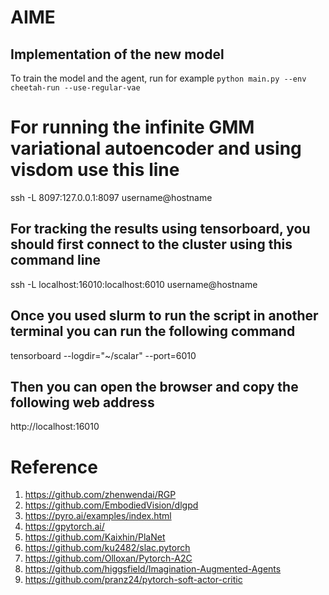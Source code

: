 # AIME
## Implementation of the new model

To train the model and the agent, run for example `python main.py --env cheetah-run --use-regular-vae`

# For running the infinite GMM variational autoencoder and using visdom use this line 
ssh -L 8097:127.0.0.1:8097 username@hostname
 
## For tracking the results using tensorboard, you should first connect to the cluster using this command line
ssh -L localhost:16010:localhost:6010 username@hostname

## Once you used slurm to run the script in another terminal you can run the following command
tensorboard --logdir="~/scalar" --port=6010

## Then you can open the browser and copy the following web address
http://localhost:16010 

# Reference
1. https://github.com/zhenwendai/RGP
2. https://github.com/EmbodiedVision/dlgpd
3. https://pyro.ai/examples/index.html
4. https://gpytorch.ai/
5. https://github.com/Kaixhin/PlaNet
6. https://github.com/ku2482/slac.pytorch
7. https://github.com/Olloxan/Pytorch-A2C
8. https://github.com/higgsfield/Imagination-Augmented-Agents
9. https://github.com/pranz24/pytorch-soft-actor-critic

